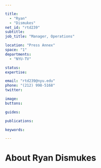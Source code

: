 ```yaml
---

title:
  - "Ryan"
  - "Dismukes"
net_id: "rtd239"
subtitle: 
job_title: "Manager, Operations"

location: "Press Annex"
space: "1"
departments:
  - "NYU-TV"

status: 
expertise:

email: "rtd239@nyu.edu"
phone: "(212) 998-5168"
twitter: 

image: 
buttons:

guides:

publications:

keywords:

---
```


# About Ryan Dismukes


